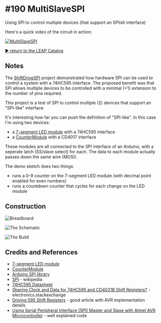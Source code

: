 # #190 MultiSlaveSPI

Using SPI to control multiple devices (that support an SPIish interface)

Here's a quick video of the circuit in action:

[![MultiSlaveSPI](https://img.youtube.com/vi/t2ncYWxmPbo/0.jpg)](https://www.youtube.com/watch?v=t2ncYWxmPbo)


[:arrow_forward: return to the LEAP Catalog](https://leap.tardate.com)

## Notes

The [ShiftDriveSPI](../LED7Segment/ShiftDriveSPI) project demonstrated how hardware SPI can be used to control a system with a 74HC595 interface. The proposed benefit was that SPI allows multiple devices to be controlled with a minimal (+1) extension to the number of pins required.

This project is a test of SPI to control multiple (2) devices that support an "SPI-like" interface.

It's interesting how far you can push the definition of "SPI-like". In this case I'm using two devices:

* a [7-segment LED module](../LED7Segment/ShiftDriveModule) with a 74HC595 interface
* a [CounterModule](../CounterModule) with a CD4017 interface

These modules are all connected to the SPI interface of an Arduino, with a seperate latch (SS/slave select) for each.
The data to each module actually passes down the same wire (MOSI).

The demo sketch does two things:
* runs a 0-9 counter on the 7-segment LED module (with decimal point enabled for even numbers)
* runs a countdown counter that cycles for each change on the LED module

## Construction

![Breadboard](./assets/MultiSlaveSPI_bb.jpg?raw=true)

![The Schematic](./assets/MultiSlaveSPI_schematic.jpg?raw=true)

![The Build](./assets/MultiSlaveSPI_build.jpg?raw=true)

## Credits and References
* [7-segment LED module](../LED7Segment/ShiftDriveModule)
* [CounterModule](../CounterModule)
* [Arduino SPI library](https://www.arduino.cc/en/Reference/SPI)
* [SPI](https://en.wikipedia.org/wiki/Serial_Peripheral_Interface_Bus) - wikipedia
* [74HC595 Datasheet](https://www.futurlec.com/74HC/74HC595.shtml)
* [Sharing Clock and Data for 74HC595 and CD4021B Shift Registers?](http://electronics.stackexchange.com/questions/122520/sharing-clock-and-data-for-74hc595-and-cd4021b-shift-registers) - electronics.stackexchange
* [Driving 595 Shift Registers](http://www.appelsiini.net/2012/driving-595-shift-registers) - good article with AVR implementation details
* [Using Serial Peripheral Interface (SPI) Master and Slave with Atmel AVR Microcontroller](http://www.ermicro.com/blog/?p=1050) - well explained code

